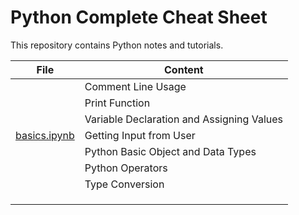 # Python Complete Cheat Sheet

This repository contains Python notes and tutorials.


<table>
            <thead>
                <tr>
                    <th><b>File</b></th>
                    <th><b>Content</b></th>
                </tr>
            </thead>
            <tbody>
                <tr>
                    <td rowspan="7"> 
                        <a href="https://github.com/rai-shi/Python-Tutorial-Beginner-To-Advanced/blob/main/basics.ipynb"> basics.ipynb 
                        </a> 
                    </td>
                    <td>Comment Line Usage</td>
                </tr>
                <tr>
                    <td>Print Function</td>
                </tr>
                <tr>
                    <td>Variable Declaration and Assigning Values</td>
                </tr>
                <tr>
                    <td>Getting Input from User</td>
                </tr>
                <tr>
                    <td>Python Basic Object and Data Types</td>
                </tr>
                <tr>
                    <td>Python Operators</td>
                </tr>
                <tr>
                    <td> Type Conversion</td>
                </tr>                         
                <tr>
                    <td rowspan="3"> </td>
                    <td> </td>
                </tr>
                <tr>
                    <td> </td>
                </tr>
                <tr>
                    <td> </td>
                </tr> 
            </tbody>
</table>

